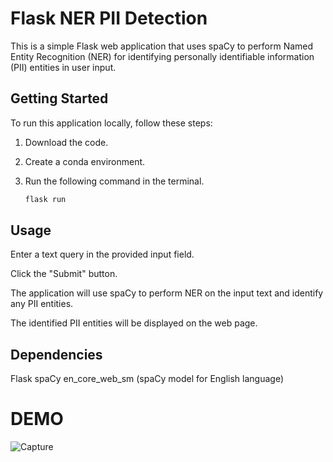 # Flask NER PII Detection

This is a simple Flask web application that uses spaCy to perform Named Entity Recognition (NER) for identifying personally identifiable information (PII) entities in user input.

## Getting Started

To run this application locally, follow these steps:

1. Download the code.
2. Create a conda environment.
3. Run the following command in the terminal.

   ```bash
   flask run
   ```

## Usage
Enter a text query in the provided input field.

Click the "Submit" button.

The application will use spaCy to perform NER on the input text and identify any PII entities.

The identified PII entities will be displayed on the web page.

## Dependencies
Flask
spaCy
en_core_web_sm (spaCy model for English language)

# DEMO

![Capture](https://github.com/shivanshkumar999/Hornet_NER/assets/67266253/ce6c0e6b-e6f7-48f1-a2e8-a164ef624ac5)


